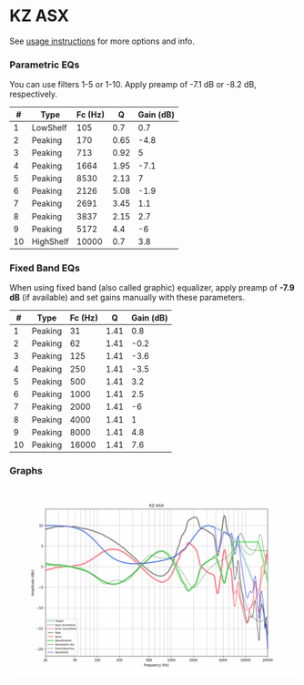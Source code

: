 # KZ ASX
See [usage instructions](https://github.com/jaakkopasanen/AutoEq#usage) for more options and info.

### Parametric EQs
You can use filters 1-5 or 1-10. Apply preamp of -7.1 dB or -8.2 dB, respectively.

|   # | Type      |   Fc (Hz) |    Q |   Gain (dB) |
|-----|-----------|-----------|------|-------------|
|   1 | LowShelf  |       105 | 0.7  |         0.7 |
|   2 | Peaking   |       170 | 0.65 |        -4.8 |
|   3 | Peaking   |       713 | 0.92 |         5   |
|   4 | Peaking   |      1664 | 1.95 |        -7.1 |
|   5 | Peaking   |      8530 | 2.13 |         7   |
|   6 | Peaking   |      2126 | 5.08 |        -1.9 |
|   7 | Peaking   |      2691 | 3.45 |         1.1 |
|   8 | Peaking   |      3837 | 2.15 |         2.7 |
|   9 | Peaking   |      5172 | 4.4  |        -6   |
|  10 | HighShelf |     10000 | 0.7  |         3.8 |

### Fixed Band EQs
When using fixed band (also called graphic) equalizer, apply preamp of **-7.9 dB** (if available) and set gains manually with these parameters.

|   # | Type    |   Fc (Hz) |    Q |   Gain (dB) |
|-----|---------|-----------|------|-------------|
|   1 | Peaking |        31 | 1.41 |         0.8 |
|   2 | Peaking |        62 | 1.41 |        -0.2 |
|   3 | Peaking |       125 | 1.41 |        -3.6 |
|   4 | Peaking |       250 | 1.41 |        -3.5 |
|   5 | Peaking |       500 | 1.41 |         3.2 |
|   6 | Peaking |      1000 | 1.41 |         2.5 |
|   7 | Peaking |      2000 | 1.41 |        -6   |
|   8 | Peaking |      4000 | 1.41 |         1   |
|   9 | Peaking |      8000 | 1.41 |         4.8 |
|  10 | Peaking |     16000 | 1.41 |         7.6 |

### Graphs
![](./KZ%20ASX.png)
